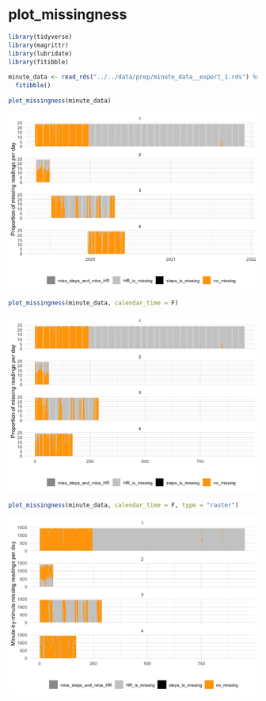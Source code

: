 # plot_missingness


```r
library(tidyverse)
library(magrittr)
library(lubridate)
library(fitibble)
```


```r
minute_data <- read_rds("../../data/prep/minute_data__export_1.rds") %>% 
  fitibble()
```


```r
plot_missingness(minute_data)
```

![](./plot_missingness_files/figure-html/unnamed-chunk-20-1.png)<!-- -->


```r
plot_missingness(minute_data, calendar_time = F)
```

![](./plot_missingness_files/figure-html/unnamed-chunk-21-1.png)<!-- -->


```r
plot_missingness(minute_data, calendar_time = F, type = "raster")
```

![](./plot_missingness_files/figure-html/unnamed-chunk-22-1.png)<!-- -->
